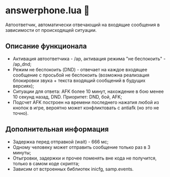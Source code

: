 # answerphone.lua :iphone:

Автоответчик, автоматически отвечающий на входящие сообщения в зависимости от происходящей ситуации.

## Описание функционала
- Активация автоответчика - /ap, активация режима "не беспокоить" - /ap_dnd;
- Режим не беспокоить (DND) - отвечает на каждое входящее сообщение с просьбой не беспокоить (возможна реализация блокировки звука + текста входящий сообщений в будущих версиях);
- Ситуации для ответа: AFK более 10 минут, нахождение в бою менее 10 секунд назад, DND. Приоритет: DND, бой, AFK;
- Подсчет AFK построен на времени последнего нажатия любой из кнопок в игре, вероятно может конфликтовать с antiafk (но это не точно).

## Дополнительная информация
- Задержка перед отправкой (wait) - 666 мс;
- Одному человеку может отправить сообщение только раз в 3 минуты;
- Отыгровки, задержки и прочее поменять вне кода не получится, только в самом коде скрипта;
- Зависим от встроенных библиотек inicfg, samp.events.
